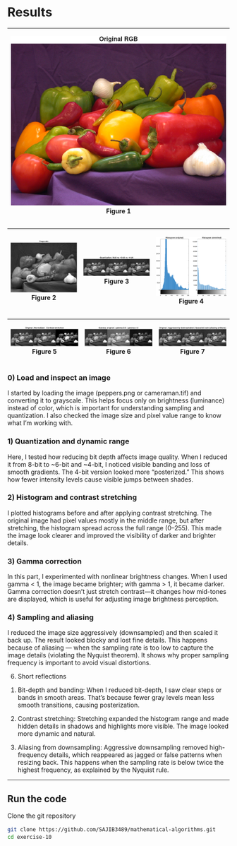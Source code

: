 # Results

| <p align="center"><img src="/lecture_7_lab_1/Lab_1_Figure_1.png"/><br/>Figure 1</p> |
| ---------------------------------------------------------------------------------- |


| <p align="center"><img src="/lecture_7_lab_1/Lab_1_Figure_2.png"/><br/>Figure 2</p> | <p align="center"><img src="/lecture_7_lab_1/Lab_1_Figure_3.png"/><br/>Figure 3</p> | <p align="center"><img src="/lecture_7_lab_1/Lab_1_Figure_4.png"/><br/>Figure 4</p> |
| ------------------------------------------------------------------------------------- | ------------------------------------------------------------------------------------- | ------------------------------------------------------------------------------------- |

| <p align="center"><img src="/lecture_7_lab_1/Lab_1_Figure_5.png"/><br/>Figure 5</p> | <p align="center"><img src="/lecture_7_lab_1/Lab_1_Figure_6.png"/><br/>Figure 6</p> | <p align="center"><img src="/lecture_7_lab_1/Lab_1_Figure_7.png"/><br/>Figure 7</p> |
| ------------------------------------------------------------------------------------- | ------------------------------------------------------------------------------------- | ------------------------------------------------------------------------------------- |




### 0) Load and inspect an image

I started by loading the image (peppers.png or cameraman.tif) and converting it to grayscale. This helps focus only on brightness (luminance) instead of color, which is important for understanding sampling and quantization. I also checked the image size and pixel value range to know what I’m working with.

### 1) Quantization and dynamic range

Here, I tested how reducing bit depth affects image quality. When I reduced it from 8-bit to ~6-bit and ~4-bit, I noticed visible banding and loss of smooth gradients. The 4-bit version looked more “posterized.” This shows how fewer intensity levels cause visible jumps between shades.

### 2) Histogram and contrast stretching

I plotted histograms before and after applying contrast stretching. The original image had pixel values mostly in the middle range, but after stretching, the histogram spread across the full range (0–255). This made the image look clearer and improved the visibility of darker and brighter details.

### 3) Gamma correction

In this part, I experimented with nonlinear brightness changes. When I used gamma < 1, the image became brighter; with gamma > 1, it became darker. Gamma correction doesn’t just stretch contrast—it changes how mid-tones are displayed, which is useful for adjusting image brightness perception.

### 4) Sampling and aliasing

I reduced the image size aggressively (downsampled) and then scaled it back up. The result looked blocky and lost fine details. This happens because of aliasing — when the sampling rate is too low to capture the image details (violating the Nyquist theorem). It shows why proper sampling frequency is important to avoid visual distortions.

6) Short reflections

1. Bit-depth and banding:
When I reduced bit-depth, I saw clear steps or bands in smooth areas. That’s because fewer gray levels mean less smooth transitions, causing posterization.

2. Contrast stretching:
Stretching expanded the histogram range and made hidden details in shadows and highlights more visible. The image looked more dynamic and natural.

3. Aliasing from downsampling:
Aggressive downsampling removed high-frequency details, which reappeared as jagged or false patterns when resizing back. This happens when the sampling rate is below twice the highest frequency, as explained by the Nyquist rule.
---


## Run the code

Clone the git repository

```bash
git clone https://github.com/SAJIB3489/mathematical-algorithms.git
cd exercise-10
```